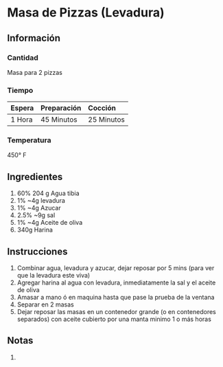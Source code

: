 # Masa de Pizzas \(Levadura\)

## Información

### Cantidad

Masa para 2 pizzas

### Tiempo

| Espera | Preparación | Cocción |
| :--- | :--- | :--- |
| 1 Hora | 45 Minutos | 25 Minutos |

### Temperatura

450° F

## Ingredientes

1. 60% 204 g Agua tibia
2. 1% ~4g levadura
3. 1% ~4g Azucar
4. 2.5% ~9g sal
5. 1% ~4g Aceite de oliva
6. 340g Harina

## Instrucciones

1. Combinar agua, levadura y azucar, dejar reposar por 5 mins \(para ver que la levadura este viva\)
2. Agregar harina al agua con levadura, inmediatamente la sal y el aceite de oliva
3. Amasar a mano ó en maquina hasta que pase la prueba de la ventana
4. Separar en 2 masas
5. Dejar reposar las masas en un contenedor grande \(o en contenedores separados\) con aceite cubierto por una manta minimo 1 o más horas

## Notas

1.


